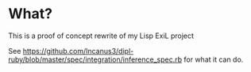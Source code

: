 # What?
This is a proof of concept rewrite of my Lisp ExiL project

See https://github.com/Incanus3/dipl-ruby/blob/master/spec/integration/inference_spec.rb for what it can do.
